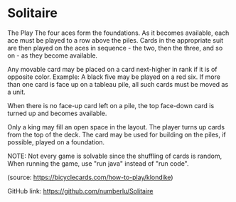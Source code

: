 # Solitaire

The Play
The four aces form the foundations. As it becomes available, each ace must be played to a row above the piles. Cards in the appropriate suit are then played on the aces in sequence - the two, then the three, and so on - as they become available.

Any movable card may be placed on a card next-higher in rank if it is of opposite color. Example: A black five may be played on a red six. If more than one card is face up on a tableau pile, all such cards must be moved as a unit.

When there is no face-up card left on a pile, the top face-down card is turned up and becomes available.

Only a king may fill an open space in the layout. The player turns up cards from the top of the deck. The card may be used for building on the piles, if possible, played on a foundation.

NOTE:
Not every game is solvable since the shuffling of cards is random,
 When running the game, use "run java" instead of "run code".

(source: https://bicyclecards.com/how-to-play/klondike)

GitHub link: https://github.com/numberlu/Solitaire
